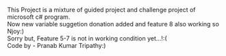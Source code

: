 This Project is a mixture of guided project and challenge project of microsoft c# program.
<br>
Now new variable suggetion donation added and feature 8 also working so Njoy:)
<br>
Sorry but, Feature 5-7 is not in working condition yet...!:(
<br>
Code by - Pranab Kumar Tripathy:)
